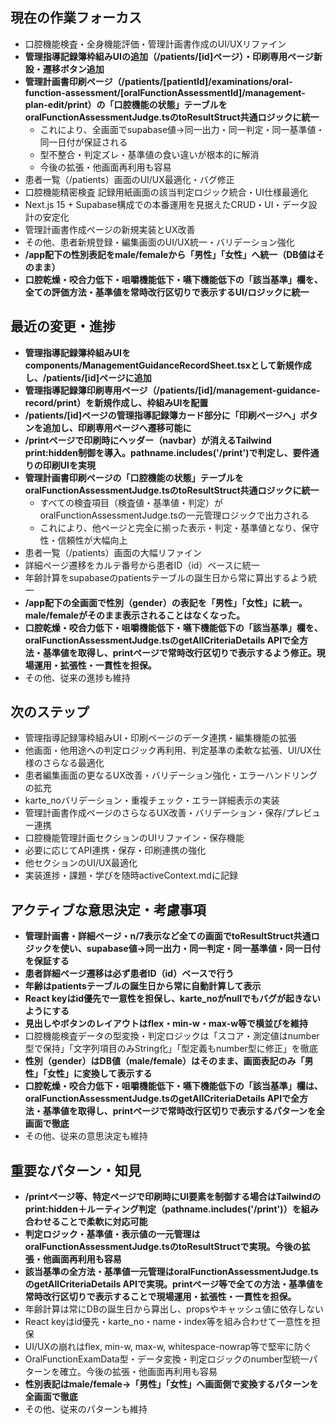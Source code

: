 ## 現在の作業フォーカス
- 口腔機能検査・全身機能評価・管理計画書作成のUI/UXリファイン
- **管理指導記録簿枠組みUIの追加（/patients/[id]ページ）・印刷専用ページ新設・遷移ボタン追加**
- **管理計画書印刷ページ（/patients/[patientId]/examinations/oral-function-assessment/[oralFunctionAssessmentId]/management-plan-edit/print）の「口腔機能の状態」テーブルをoralFunctionAssessmentJudge.tsのtoResultStruct共通ロジックに統一**
  - これにより、全画面でsupabase値→同一出力・同一判定・同一基準値・同一日付が保証される
  - 型不整合・判定ズレ・基準値の食い違いが根本的に解消
  - 今後の拡張・他画面再利用も容易
- 患者一覧（/patients）画面のUI/UX最適化・バグ修正
- 口腔機能精密検査 記録用紙画面の該当判定ロジック統合・UI仕様最適化
- Next.js 15 + Supabase構成での本番運用を見据えたCRUD・UI・データ設計の安定化
- 管理計画書作成ページの新規実装とUX改善
- その他、患者新規登録・編集画面のUI/UX統一・バリデーション強化
- **/app配下の性別表記をmale/femaleから「男性」「女性」へ統一（DB値はそのまま）**
- **口腔乾燥・咬合力低下・咀嚼機能低下・嚥下機能低下の「該当基準」欄を、全ての評価方法・基準値を常時改行区切りで表示するUI/ロジックに統一**

## 最近の変更・進捗
- **管理指導記録簿枠組みUIをcomponents/ManagementGuidanceRecordSheet.tsxとして新規作成し、/patients/[id]ページに追加**
- **管理指導記録簿印刷専用ページ（/patients/[id]/management-guidance-record/print）を新規作成し、枠組みUIを配置**
- **/patients/[id]ページの管理指導記録簿カード部分に「印刷ページへ」ボタンを追加し、印刷専用ページへ遷移可能に**
- **/printページで印刷時にヘッダー（navbar）が消えるTailwind print:hidden制御を導入。pathname.includes('/print')で判定し、要件通りの印刷UIを実現**
- **管理計画書印刷ページの「口腔機能の状態」テーブルをoralFunctionAssessmentJudge.tsのtoResultStruct共通ロジックに統一**
  - すべての検査項目（検査値・基準値・判定）がoralFunctionAssessmentJudge.tsの一元管理ロジックで出力される
  - これにより、他ページと完全に揃った表示・判定・基準値となり、保守性・信頼性が大幅向上
- 患者一覧（/patients）画面の大幅リファイン
- 詳細ページ遷移をカルテ番号から患者ID（id）ベースに統一
- 年齢計算をsupabaseのpatientsテーブルの誕生日から常に算出するよう統一
- **/app配下の全画面で性別（gender）の表記を「男性」「女性」に統一。male/femaleがそのまま表示されることはなくなった。**
- **口腔乾燥・咬合力低下・咀嚼機能低下・嚥下機能低下の「該当基準」欄を、oralFunctionAssessmentJudge.tsのgetAllCriteriaDetails APIで全方法・基準値を取得し、printページで常時改行区切りで表示するよう修正。現場運用・拡張性・一貫性を担保。**
- その他、従来の進捗も維持

## 次のステップ
- 管理指導記録簿枠組みUI・印刷ページのデータ連携・編集機能の拡張
- 他画面・他用途への判定ロジック再利用、判定基準の柔軟な拡張、UI/UX仕様のさらなる最適化
- 患者編集画面の更なるUX改善・バリデーション強化・エラーハンドリングの拡充
- karte_noバリデーション・重複チェック・エラー詳細表示の実装
- 管理計画書作成ページのさらなるUX改善・バリデーション・保存/プレビュー連携
- 口腔機能管理計画セクションのUIリファイン・保存機能
- 必要に応じてAPI連携・保存・印刷連携の強化
- 他セクションのUI/UX最適化
- 実装進捗・課題・学びを随時activeContext.mdに記録

## アクティブな意思決定・考慮事項
- **管理計画書・詳細ページ・n/7表示など全ての画面でtoResultStruct共通ロジックを使い、supabase値→同一出力・同一判定・同一基準値・同一日付を保証する**
- **患者詳細ページ遷移は必ず患者ID（id）ベースで行う**
- **年齢はpatientsテーブルの誕生日から常に自動計算して表示**
- **React keyはid優先で一意性を担保し、karte_noがnullでもバグが起きないようにする**
- **見出しやボタンのレイアウトはflex・min-w・max-w等で横並びを維持**
- 口腔機能検査データの型変換・判定ロジックは「スコア・測定値はnumber型で保持」「文字列項目のみString化」「型定義もnumber型に修正」を徹底
- **性別（gender）はDB値（male/female）はそのまま、画面表記のみ「男性」「女性」に変換して表示する**
- **口腔乾燥・咬合力低下・咀嚼機能低下・嚥下機能低下の「該当基準」欄は、oralFunctionAssessmentJudge.tsのgetAllCriteriaDetails APIで全方法・基準値を取得し、printページで常時改行区切りで表示するパターンを全画面で徹底**
- その他、従来の意思決定も維持

## 重要なパターン・知見
- **/printページ等、特定ページで印刷時にUI要素を制御する場合はTailwindのprint:hidden＋ルーティング判定（pathname.includes('/print')）を組み合わせることで柔軟に対応可能**
- **判定ロジック・基準値・表示値の一元管理はoralFunctionAssessmentJudge.tsのtoResultStructで実現。今後の拡張・他画面再利用も容易**
- **該当基準の全方法・基準値一元管理はoralFunctionAssessmentJudge.tsのgetAllCriteriaDetails APIで実現。printページ等で全ての方法・基準値を常時改行区切りで表示することで現場運用・拡張性・一貫性を担保。**
- 年齢計算は常にDBの誕生日から算出し、propsやキャッシュ値に依存しない
- React keyはid優先・karte_no・name・index等を組み合わせて一意性を担保
- UI/UXの崩れはflex, min-w, max-w, whitespace-nowrap等で堅牢に防ぐ
- OralFunctionExamData型・データ変換・判定ロジックのnumber型統一パターンを確立。今後の拡張・他画面再利用も容易
- **性別表記はmale/female→「男性」「女性」へ画面側で変換するパターンを全画面で徹底**
- その他、従来のパターンも維持
